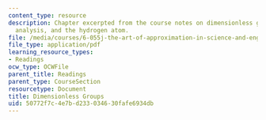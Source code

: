 ```yaml
---
content_type: resource
description: Chapter excerpted from the course notes on dimensionless groups, dimensional
  analysis, and the hydrogen atom.
file: /media/courses/6-055j-the-art-of-approximation-in-science-and-engineering-spring-2008/50772f7c4e7bd233034630fafe6934db_apr02a.pdf
file_type: application/pdf
learning_resource_types:
- Readings
ocw_type: OCWFile
parent_title: Readings
parent_type: CourseSection
resourcetype: Document
title: Dimensionless Groups
uid: 50772f7c-4e7b-d233-0346-30fafe6934db
---
```

